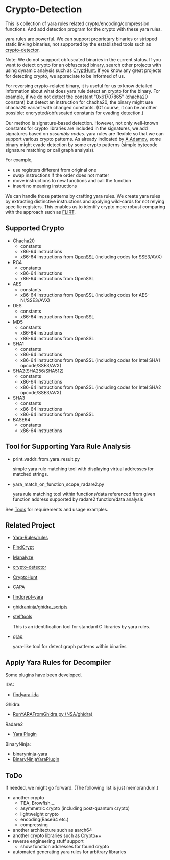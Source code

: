 # Crypto-Detection

This is collection of yara rules related crypto/encoding/compression functions.
And add detection program for the crypto with these yara rules.

yara rules are powerful. We can support proprietary binaries or stripped static linking binaries, not supported by the established tools such as [crypto-detector](https://github.com/Wind-River/crypto-detector).

Note: We do not suppport obfuscated binaries in the current status. If you want to detect crypto for an obfuscated binary, search other projects with using dynamic analysis such as [CryptHunt](https://github.com/s3team/CryptoHunt). If you know any great projects for detecting crypto, we appreciate to be informed of us. 

For reversing crypto-related binary, it is useful for us to know detailed information about what does yara rule detect an crypto for the binary.
For example, if we do not detect the constant "0x61707865" (chacha20 constant) but detect an instruction for chacha20, the binary might use chacha20 variant with changed constants.
(Of course, it can be another possible: encrypted/obfuscated constants for evading detection.)

Our method is signature-based detection.
However, not only well-known constants for crypto libraries are included in the signatures, we add signatures based on _assembly codes_.
yara rules are flexible so that we can support various crypto patterns.
As already indicated by [A.Adamov](https://www.virusbulletin.com/uploads/pdf/conference_slides/2018/Adamov-VB2018-AIAssistWithRansomware.pdf), some binary might evade detection by some crypto patterns (simple bytecode signature matching or call graph analysis).

For example,
- use registers different from original one
- swap instructions if the order does not matter
- move instructions to new functions and call the function
- insert no meaning instructions

We can handle those patterns by crafting yara rules.
We create yara rules by extracting distinctive instructions and applying wild-cards for not relying specific registers.
This enables us to identify crypto more robust comparing with the approach such as [FLIRT](https://hex-rays.com/products/ida/tech/flirt/in_depth/).

## Supported Crypto
- Chacha20
  - constants
  - x86-64 instructions
  - x86-64 instructions from [OpenSSL](https://github.com/openssl/openssl) (including codes for SSE3/AVX)
- RC4
  - constants
  - x86-64 instructions
  - x86-64 instructions from OpenSSL
- AES
  - constants
  - x86-64 instructions from OpenSSL (including codes for AES-NI/SSE3/AVX)
- DES
  - constants
  - x86-64 instructions from OpenSSL
- MD5
  - constants
  - x86-64 instructions
  - x86-64 instructions from OpenSSL
- SHA1
  - constants
  - x86-64 instructions
  - x86-64 instructions from OpenSSL (including codes for Intel SHA1 opcode/SSE3/AVX)
- SHA2(SHA256/SHA512)
  - constants
  - x86-64 instructions
  - x86-64 instructions from OpenSSL (including codes for Intel SHA2 opcode/SSE3/AVX)
- SHA3
  - constants
  - x86-64 instructions
  - x86-64 instructions from OpenSSL
- BASE64
  - constants
  - x86-64 instructions

## Tool for Supporting Yara Rule Analysis
- print\_vaddr\_from\_yara\_result.py

  simple yara rule matching tool with displaying virtual addresses for matched strings.
- yara\_match\_on\_function\_scope\_radare2.py

  yara rule matching tool within functions/data referenced from given function address supported by radare2 function/data analysis

See [Tools](doc/tools.md) for requirements and usage examples.

## Related Project
- [Yara-Rules/rules](https://github.com/Yara-Rules/rules)
- [FindCrypt](https://github.com/you0708/ida/tree/master/idapython_tools/findcrypt)
- [Manalyze](https://github.com/JusticeRage/Manalyze)
- [crypto-detector](https://github.com/Wind-River/crypto-detector)
- [CryptoHunt](https://github.com/s3team/CryptoHunt)
- [CAPA](https://github.com/mandiant/capa)
- [findcrypt-yara](https://github.com/polymorf/findcrypt-yara)
- [ghidraninja/ghidra_scripts](https://github.com/ghidraninja/ghidra_scripts)
- [stelftools](https://github.com/shuakabane/stelftools)

  This is an identification tool for standard C libraries by yara rules.
- [grap](https://github.com/QuoSecGmbH/grap)

  yara-like tool for detect graph patterns within binaries

## Apply Yara Rules for Decompiler
Some plugins have been developed.

IDA:
- [findyara-ida](https://github.com/OALabs/findyara-ida)

Ghidra:
- [RunYARAFromGhidra.py (NSA/ghidra)](https://github.com/NationalSecurityAgency/ghidra/blob/master/Ghidra/Features/Base/ghidra_scripts/RunYARAFromGhidra.py)

Radare2
- [Yara Plugin](https://github.com/radareorg/radare2/blob/master/doc/yara.md)

BinaryNinja:
- [binaryninja-yara](https://github.com/starfleetcadet75/binaryninja-yara)
- [BinaryNinjaYaraPlugin](https://github.com/GitMirar/BinaryNinjaYaraPlugin)

## ToDo
If needed, we might go forward. (The following list is just memorandum.)
- another crypto
  - TEA, Browfish,...
  - asymmetric crypto (including post-quantum crypto)
  - lightweight crypto
  - encoding(Base64 etc.)
  - compressing
- another architecture such as aarch64
- another crypto libraries such as [Crypto++](https://github.com/weidai11/cryptopp)
- reverse engineering stuff support
  - show function addresses for found crypto 
- automated generating yara rules for arbitrary libraries
